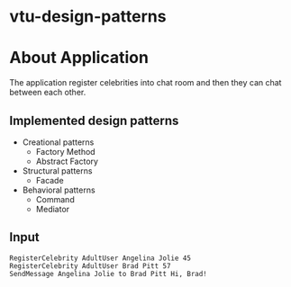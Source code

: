 # vtu-design-patterns

# About Application
The application register celebrities into chat room and then they can chat between each other.

## Implemented design patterns
* Creational patterns
	* Factory Method
	* Abstract Factory
* Structural patterns
	* Facade
* Behavioral patterns
	* Command
	* Mediator

## Input
	RegisterCelebrity AdultUser Angelina Jolie 45
	RegisterCelebrity AdultUser Brad Pitt 57
	SendMessage Angelina Jolie to Brad Pitt Hi, Brad!